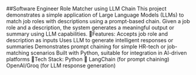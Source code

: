 ##Software Engineer Role Matcher using LLM Chain
This project demonstrates a simple application of Large Language Models (LLMs) to match job roles with descriptions using a prompt-based chain. Given a job role and a description, the system generates a meaningful output or summary using LLM capabilities.
🚀Features:
Accepts job role and description as inputs
Uses LLM to generate intelligent responses or summaries
Demonstrates prompt chaining for simple HR-tech or job-matching scenarios
Built with Python, suitable for integration in AI-driven platforms
🧰Tech Stack:
Python 🐍
LangChain (for prompt chaining)
OpenAI/Groq (for LLM response generation)
